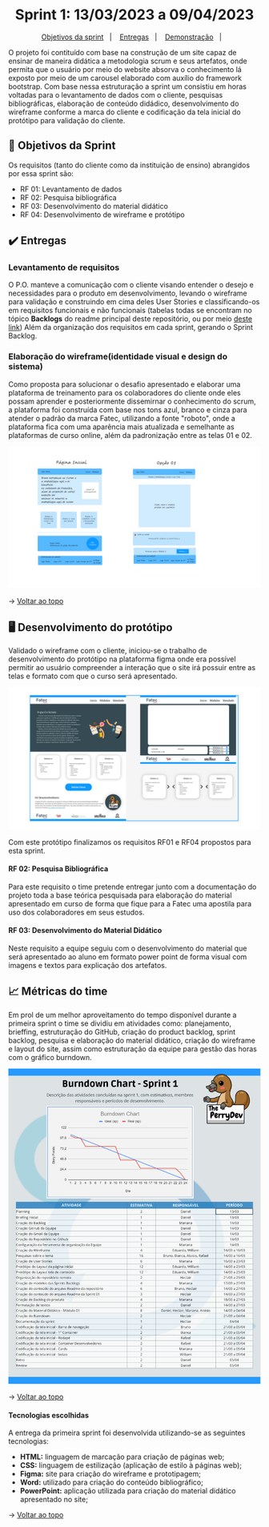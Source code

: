 <span id="topo">

<h1 align="center">Sprint 1: 13/03/2023 a 09/04/2023</h1>

<p align="center">
    <a href="#objetivos">Objetivos da sprint</a> &nbsp |&nbsp &nbsp
    <a href="#entregas">Entregas</a> &nbsp |&nbsp &nbsp
    <a href="#prototipo">Demonstração</a> &nbsp |&nbsp &nbsp 
    <!--<a href="#metricas">Métricas do time</a> &nbsp |&nbsp &nbsp
    <a href="#links">Links úteis</a>
</p>
-->

O projeto foi contituído com base na construção de um site capaz de ensinar de maneira didática a metodologia scrum e seus artefatos, onde permita que o usuário por meio do website absorva o conhecimento lá exposto por meio de um carousel elaborado com auxílio do framework bootstrap. Com base nessa estruturação a sprint um consistiu em horas voltadas para o levantamento de dados com o cliente, pesquisas bibliográficas, elaboração de conteúdo didádico, desenvolvimento do wireframe conforme a marca do cliente e codificação da tela inicial do protótipo para validação do cliente.

<span id="objetivos">
    
## :dart: Objetivos da Sprint
Os requisitos (tanto do cliente como da instituição de ensino) abrangidos por essa sprint são:
- RF 01: Levantamento de dados
- RF 02: Pesquisa bibliográfica
- RF 03: Desenvolvimento do material didático
- RF 04: Desenvolvimento de wireframe e protótipo

<span id="entregas">
        
## :heavy_check_mark: Entregas

### Levantamento de requisitos

O P.O. manteve a comunicação com o cliente visando entender o desejo e necessidades para o produto em desenvolvimento, levando o wireframe para validação e construindo em cima deles User Stories e classificando-os em requisitos funcionais e não funcionais (tabelas todas se encontram no tópico **Backlogs** do readme principal deste repositório, ou por meio [deste link](https://github.com/ThePerryDev/docs/tree/main)) Além da organização dos requisitos em cada sprint, gerando o Sprint Backlog.

### Elaboração do wireframe(identidade visual e design do sistema)

Como proposta para solucionar o desafio apresentado e elaborar uma plataforma de treinamento para os colaboradores do cliente onde eles possam aprender e posteriormente dissemirnar o conhecimento do scrum, a plataforma foi construída com base nos tons azul, branco e cinza para atender o padrão da marca Fatec, utilizando a fonte "roboto", onde a plataforma fica com uma aparência mais atualizada e semelhante as plataformas de curso online, além da padronização entre as telas 01 e 02.

<p align="center"><img src="./wireframe.png" /><p>

→ [Voltar ao topo](#topo)

<span id="prototipo">
    
## :desktop_computer: Desenvolvimento do protótipo
Validado o wireframe com o cliente, iniciou-se o trabalho de desenvolvimento do protótipo na plataforma figma onde era possível permitir ao usuário compreender a interação que o site irá possuir entre as telas e formato com que o curso será apresentado.
    
<p align="center"><img src="./prototipo1.png" /></p>
    
Com este protótipo finalizamos os requisitos RF01 e RF04 propostos para esta sprint.

#### RF 02: Pesquisa Bibliográfica

Para este requisito o time pretende entregar junto com a documentação do projeto toda a base teórica pesquisada para elaboração do material apresentado em curso de forma que fique para a Fatec uma apostila para uso dos colaboradores em seus estudos.

#### RF 03: Desenvolvimento do Material Didático

Neste requisito a equipe seguiu com o desenvolvimento do material que será apresentado ao aluno em formato power point de forma visual com imagens e textos para explicação dos artefatos.

## :chart_with_upwards_trend: Métricas do time
Em prol de um melhor aproveitamento do tempo disponível durante a primeira sprint o time se dividiu em atividades como: planejamento, brieffing, estruturação do GitHub, criação do product backlog, sprint backlog, pesquisa e elaboração do material didático, criação do wireframe e layout do site, assim como estruturação da equipe para gestão das horas com o gráfico burndown.
    
<p align="center"><img src="./burndown.png" /></p>
    
→ [Voltar ao topo](#topo)

#### Tecnologias escolhidas

A entrega da primeira sprint foi desenvolvida utilizando-se as seguintes tecnologias:

- **HTML:** linguagem de marcação para criação de páginas web;
- **CSS:** linguagem de estilização (aplicação de estilo à páginas web);
- **Figma:** site para criação do wireframe e prototipagem;
- **Word:** utilizado para criação do conteúdo bibliográfico;
- **PowerPoint:** aplicação utilizada para criação do material didático apresentado no site;
    
→ [Voltar ao topo](#topo)